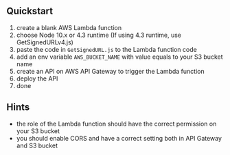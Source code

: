 ## Quickstart

  1. create a blank AWS Lambda function
  2. choose Node 10.x or 4.3 runtime (If using 4.3 runtime, use GetSignedURLv4.js)
  3. paste the code in `GetSignedURL.js` to the Lambda function code
  4. add an env variable `AWS_BUCKET_NAME` with value equals to your S3 bucket
     name
  5. create an API on AWS API Gateway to trigger the Lambda function
  6. deploy the API
  7. done

## Hints
  - the role of the Lambda function should have the correct permission on your
    S3 bucket
  - you should enable CORS and have a correct setting both in API Gateway and
    S3 bucket
